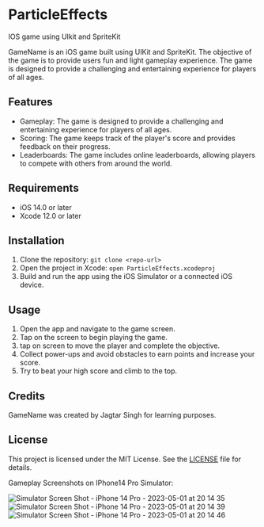# ParticleEffects
IOS game using UIkit and SpriteKit


<p>GameName is an iOS game built using UIKit and SpriteKit. The objective of the game is to provide users fun and light gameplay experience. The game is designed to provide a challenging and entertaining experience for players of all ages.</p>

<h2>Features</h2>

<ul>
	<li>Gameplay: The game is designed to provide a challenging and entertaining experience for players of all ages.</li>
	<li>Scoring: The game keeps track of the player's score and provides feedback on their progress.</li>
	<li>Leaderboards: The game includes online leaderboards, allowing players to compete with others from around the world.</li>
</ul>

<h2>Requirements</h2>

<ul>
	<li>iOS 14.0 or later</li>
	<li>Xcode 12.0 or later</li>
</ul>

<h2>Installation</h2>

<ol>
	<li>Clone the repository: <code>git clone &lt;repo-url&gt;</code></li>
	<li>Open the project in Xcode: <code>open ParticleEffects.xcodeproj</code></li>
	<li>Build and run the app using the iOS Simulator or a connected iOS device.</li>
</ol>

<h2>Usage</h2>

<ol>
	<li>Open the app and navigate to the game screen.</li>
	<li>Tap on the screen to begin playing the game.</li>
	<li>tap on screen to move the player and complete the objective.</li>
	<li>Collect power-ups and avoid obstacles to earn points and increase your score.</li>
	<li>Try to beat your high score and climb to the top.</li>
</ol>

<h2>Credits</h2>

<p>GameName was created by Jagtar Singh for learning purposes.</p>

<h2>License</h2>

<p>This project is licensed under the MIT License. See the <a href="LICENSE">LICENSE</a> file for details.</p>

Gameplay Screenshots on IPhone14 Pro Simulator:

![Simulator Screen Shot - iPhone 14 Pro - 2023-05-01 at 20 14 35](https://user-images.githubusercontent.com/55969892/235553337-ab160ced-29b0-49f0-a8d7-8deef639f230.png)
![Simulator Screen Shot - iPhone 14 Pro - 2023-05-01 at 20 14 39](https://user-images.githubusercontent.com/55969892/235553343-ec7c9fc0-0095-43b6-8b44-6121c6e9fc38.png)
![Simulator Screen Shot - iPhone 14 Pro - 2023-05-01 at 20 14 46](https://user-images.githubusercontent.com/55969892/235553350-83b215bc-abac-4a58-a341-98daf43f65a0.png)
